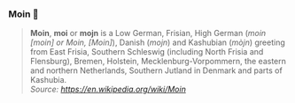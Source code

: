 ### Moin 👋

> **Moin**, **moi** or **mojn** is a Low German, Frisian, High German (_moin [moin] or Moin, [Moin]_), Danish (_mojn_) and Kashubian (_mòjn_) greeting from East Frisia, Southern Schleswig (including North Frisia and Flensburg), Bremen, Holstein, Mecklenburg-Vorpommern, the eastern and northern Netherlands, Southern Jutland in Denmark and parts of Kashubia.  
_Source: https://en.wikipedia.org/wiki/Moin_

